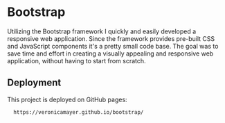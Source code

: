 # Bootstrap

Utilizing the Bootstrap framework I quickly and easily developed a responsive web application. Since the framework provides pre-built CSS and JavaScript components it's a pretty small code base. The goal was to save time and effort in creating a visually appealing and responsive web application, without having to start from scratch.

## Deployment

This project is deployed on GitHub pages:

```bash
  https://veronicamayer.github.io/bootstrap/
```



